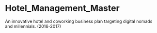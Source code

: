 # Hotel_Management_Master
An innovative hotel and coworking business plan targeting digital nomads and millennials. (2016-2017)
